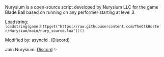Nurysium is a open-source script developed by Nurysium LLC for the game Blade Ball based on running on any performer starting at level 3. 

Loadstring: ```loadstring(game:httpget("https://raw.githubusercontent.com/TheCtkHoster/Nurysium/main/nury_source.lua"))()```

Modified by: asynclol. (Discord)

Join Nurysium: [Discord](https://dsc.gg/nurysium) ✨





